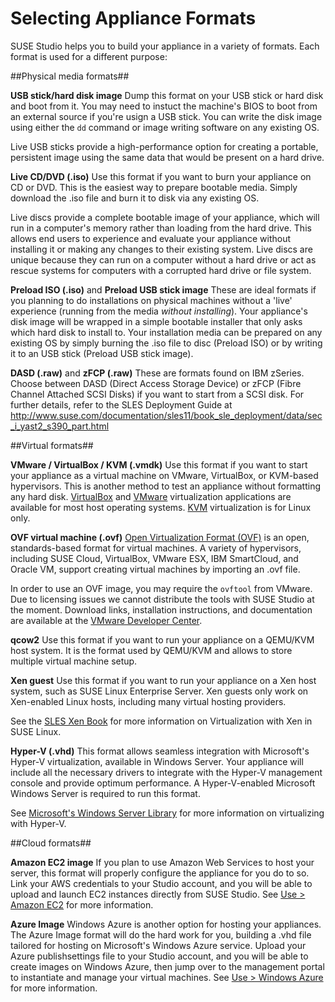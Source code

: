 # Selecting Appliance Formats

SUSE Studio helps you to build your appliance in a variety of
formats. Each format is used for a different purpose:

##Physical media formats##

**USB stick/hard disk image**
Dump this format on your USB stick or hard disk and boot from it. You
may need to instuct the machine's BIOS to boot from an external source
if you're usign a USB stick. You can write the disk image using either
the `dd` command or image writing software on any existing OS.

Live USB sticks provide a high-performance option for creating a
portable, persistent image using the same data that would be present on
a hard drive.

**Live CD/DVD (.iso)**
Use this format if you want to burn your appliance on CD or DVD. This is
the easiest way to prepare bootable media. Simply download the .iso
file and burn it to disk via any existing OS.

Live discs provide a complete bootable image of your appliance, which
will run in a computer's memory rather than loading from the hard
drive. This allows end users to experience and evaluate your appliance
without installing it or making any changes to their existing system.
Live discs are unique because they can run on a computer without a hard
drive or act as rescue systems for computers with a corrupted hard
drive or file system.

**Preload ISO (.iso)** and **Preload USB stick image**
These are ideal formats if you planning to do installations on physical
machines without a 'live' experience (running from the
media *without installing*).  Your appliance's disk image will be
wrapped in a simple bootable installer that only asks which hard disk to
install to. Your installation media can be prepared on any existing OS
by simply burning the .iso file to disc (Preload ISO) or by writing it to
an USB stick (Preload USB stick image).

**DASD (.raw)** and **zFCP (.raw)**
These are formats found on IBM zSeries. Choose between DASD
(Direct Access Storage Device) or zFCP (Fibre Channel Attached SCSI
Disks) if you want to start from a SCSI disk.
For further details, refer to the SLES Deployment Guide at
http://www.suse.com/documentation/sles11/book_sle_deployment/data/sec_i_yast2_s390_part.html



##Virtual formats##

**VMware / VirtualBox / KVM (.vmdk)**
Use this format if you want to start your appliance as a virtual machine
on VMware, VirtualBox, or KVM-based hypervisors. This is another method
to test an appliance without formatting any hard disk.
[VirtualBox] and [VMware] virtualization applications are available for
most host operating systems.  [KVM] virtualization is for Linux only.

[VirtualBox]: https://www.virtualbox.org/
[VMware]:     http://www.vmware.com/products/player/
[KVM]:        http://www.linux-kvm.org

**OVF virtual machine (.ovf)**
[Open Virtualization Format (OVF)][OVF] is an open, standards-based
format for virtual machines.
A variety of hypervisors, including SUSE Cloud, VirtualBox, VMware ESX,
IBM SmartCloud, and Oracle VM, support creating virtual machines by
importing an .ovf file.

[OVF]: http://www.dmtf.org/standards/ovf

In order to use an OVF image, you may require the `ovftool` from
VMware. Due to licensing issues we cannot distribute the tools with SUSE
Studio at the moment. Download links, installation instructions, and
documentation are available at the [VMware Developer Center][OVF_TOOL].

[OVF_TOOL]: http://communities.vmware.com/community/vmtn/server/vsphere/automationtools/ovf

**qcow2**
Use this format if you want to run your appliance on a QEMU/KVM host system. It
is the format used by QEMU/KVM and allows to store multiple virtual machine setup.

**Xen guest**
Use this format if you want to run your appliance on a Xen host system,
such as SUSE Linux Enterprise Server. Xen guests only work on
Xen-enabled Linux hosts, including many virtual hosting providers.

See the [SLES Xen Book] for more information on Virtualization with Xen
in SUSE Linux.

[SLES Xen Book]: http://www.suse.com/documentation/sles11/book_xen/?page=/documentation/sles11/book_xen/data/book_xen.html

**Hyper-V (.vhd)**
This format allows seamless integration with Microsoft's Hyper-V
virtualization, available in Windows Server.  Your appliance will
include all the necessary drivers to integrate with the Hyper-V
management console and provide optimum performance.  A Hyper-V-enabled
Microsoft Windows Server is required to run this format.

See [Microsoft's Windows Server Library][Hyper-V]
for more information on virtualizing with Hyper-V.

[Hyper-V]: http://technet.microsoft.com/library/cc794868%28WS.10%29.aspx

##Cloud formats##

**Amazon EC2 image**
If you plan to use Amazon Web Services to host your server, this format
will properly configure the appliance for you do to so. Link your AWS
credentials to your Studio account, and you will be able to upload and
launch EC2 instances directly from SUSE Studio. See [Use > Amazon EC2]
for more information.

[Use > Amazon EC2]: ../use/amazon-ec2.html

**Azure Image**
Windows Azure is another option for hosting your appliances. The Azure
Image format will do the hard work for you, building a .vhd file
tailored for hosting on Microsoft's Windows Azure service. Upload your
Azure publishsettings file to your Studio account, and you will be able
to create images on Windows Azure, then jump over to the management
portal to instantiate and manage your virtual machines.
See [Use > Windows Azure] for more information.

[Use > Windows Azure]: ../use/windows-azure.html
